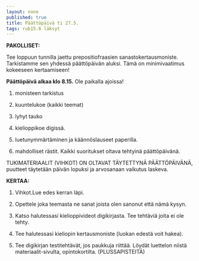 ```yaml
---
layout: none
published: true
title: Päättöpäivä ti 27.5.
tags: rub15.6 läksyt
---
```

**PAKOLLISET:**

Tee loppuun tunnilla jaettu prepositiofraasien sanastokertausmoniste. Tarkistamme sen yhdessä päättöpäivän aluksi. Tämä on minimivaatimus kokeeseen kertaamiseen!

**Päättöpäivä alkaa klo 8.15.** Ole paikalla ajoissa!

1. monisteen tarkistus

2. kuuntelukoe (kaikki teemat)

3. lyhyt tauko

4. kielioppikoe digissä. 

5. luetunymmärtäminen ja käännöslauseet paperilla.

6. mahdolliset rästit. Kaikki suoritukset oltava tehtyinä päättöpäivänä.

TUKIMATERIAALIT (VIHKOT) ON OLTAVAT TÄYTETTYNÄ PÄÄTTÖPÄIVÄNÄ, puutteet täytetään päivän lopuksi ja arvosanaan vaikutus laskeva.

**KERTAA:**

1. Vihkot.Lue edes kerran läpi.

2. Opettele joka teemasta ne sanat joista olen sanonut että nämä kysyn.

3. Katso halutessasi kielioppivideot digikirjasta. Tee tehtäviä joita ei ole tehty.

4. Tee halutessasi kieliopin kertausmoniste (luokan edestä voit hakea).

5. Tee digikirjan testitehtävät, jos paukkuja riittää. Löydät luettelon niistä materiaalit-sivulta, opintokortilta. (PLUSSAPISTEITÄ)
